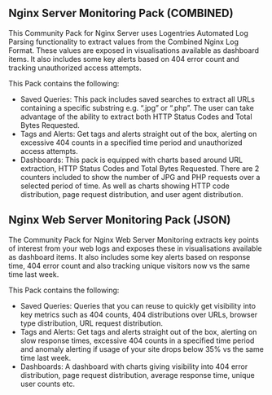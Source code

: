 Nginx Server Monitoring Pack (COMBINED)
------------------------------------

This Community Pack for Nginx Server uses Logentries Automated Log Parsing functionality to extract values from the Combined Nginx Log Format. These values are exposed in visualisations available as dashboard items. It also includes some key alerts based on 404 error count and tracking unauthorized access attempts. 

This Pack contains the following:

* Saved Queries: This pack includes saved searches to extract all URLs containing a specific substring e.g. “.jpg” or “.php”. The user can take advantage of the ability to extract both HTTP Status Codes and Total Bytes Requested.
* Tags and Alerts: Get tags and alerts straight out of the box, alerting on excessive 404 counts in a specified time period and unauthorized access attempts.
* Dashboards: This pack is equipped with charts based around URL extraction, HTTP Status Codes and Total Bytes Requested. There are 2 counters included to show the number of JPG and PHP requests over a selected period of time. As well as charts showing HTTP code distribution, page request distribution, and user agent distribution. 

Nginx Web Server Monitoring Pack (JSON)
---------------------------------

The Community Pack for Nginx Web Server Monitoring extracts key points of interest from your web logs and exposes these in visualisations available as dashboard items. It also includes some key alerts based on response time, 404 error count and also tracking unique visitors now vs the same time last week.

This Pack contains the following:

* Saved Queries: Queries that you can reuse to quickly get visibility into key metrics such as 404 counts, 404 distributions over URLs, browser type distribution, URL request distribution.
* Tags and Alerts: Get tags and alerts straight out of the box, alerting on slow response times, excessive 404 counts in a specified time period and anomaly alerting if usage of your site drops below 35% vs the same time last week.
* Dashboards: A dashboard with charts giving visibility into 404 error distribution, page request distribution, average response time, unique user counts etc.
